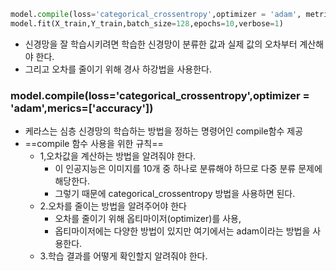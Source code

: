 
```python
model.compile(loss='categorical_crossentropy',optimizer = 'adam', metrics=['accuracy'])
model.fit(X_train,Y_train,batch_size=128,epochs=10,verbose=1)

```
- 신경망을 잘 학습시키려면 학습한 신경망이 분류한 값과 실제 값의 오차부터 계산해야 한다.
- 그리고 오차를 줄이기 위해 경사 하강법을 사용한다.

### model.compile(loss='categorical_crossentropy',optimizer = 'adam',merics=\['accuracy'])
- 케라스는 심층 신경망의 학습하는 방법을 정하는 명령어인 compile함수 제공
- ==compile 함수 사용을 위한 규칙==
	- 1,오차값을 계산하는 방법을 알려줘야 한다.
		- 이 인공지능은 이미지를 10개 중 하나로 분류해야 하므로 다중 분류 문제에 해당한다.
		- 그렇기 때문에 categorical_crossentropy 방법을 사용하면 된다.
	- 2.오차를 줄이는 방법을 알려주어야 한다
		- 오차를 줄이기 위해 옵티마이저(optimizer)를 사용,
		- 옵티마이저에는 다양한 방법이 있지만 여기에서는 adam이라는 방법을 사용한다.
	- 3.학습 결과를 어떻게 확인할지 알려줘야 한다.
	
